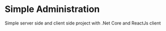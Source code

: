# Simple Administration
Simple server side and client side project with .Net Core and ReactJs client 
